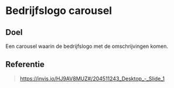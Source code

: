 # Bedrijfslogo carousel

## Doel
Een carousel waarin de bedrijfslogo met de omschrijvingen komen.

## Referentie
> https://invis.io/HJ9AV8MUZ#/204511243_Desktop_-_Slide_1
